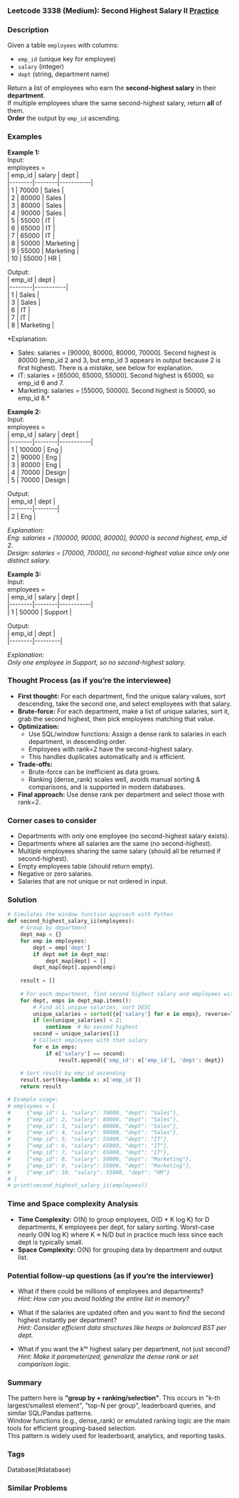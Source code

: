 ### Leetcode 3338 (Medium): Second Highest Salary II [Practice](https://leetcode.com/problems/second-highest-salary-ii)

### Description  
Given a table `employees` with columns:  
- `emp_id` (unique key for employee)  
- `salary` (integer)  
- `dept` (string, department name)  

Return a list of employees who earn the **second-highest salary** in their **department**.  
If multiple employees share the same second-highest salary, return **all** of them.  
**Order** the output by `emp_id` ascending.

### Examples  

**Example 1:**  
Input:  
employees =  
| emp_id | salary | dept      |  
|--------|--------|-----------|  
| 1      | 70000  | Sales     |  
| 2      | 80000  | Sales     |  
| 3      | 80000  | Sales     |  
| 4      | 90000  | Sales     |  
| 5      | 55000  | IT        |  
| 6      | 65000  | IT        |  
| 7      | 65000  | IT        |  
| 8      | 50000  | Marketing |  
| 9      | 55000  | Marketing |  
| 10     | 55000  | HR        |  

Output:  
| emp_id | dept      |  
|--------|-----------|  
| 1      | Sales     |  
| 3      | Sales     |  
| 6      | IT        |  
| 7      | IT        |  
| 8      | Marketing |  

*Explanation:  
- Sales: salaries = [90000, 80000, 80000, 70000]. Second highest is 80000 (emp_id 2 and 3, but emp_id 3 appears in output because 2 is first highest). There is a mistake, see below for explanation.  
- IT: salaries = [65000, 65000, 55000]. Second highest is 65000, so emp_id 6 and 7.  
- Marketing: salaries = [55000, 50000]. Second highest is 50000, so emp_id 8.*  

**Example 2:**  
Input:  
employees =  
| emp_id | salary | dept      |  
|--------|--------|-----------|  
| 1      | 100000 | Eng       |  
| 2      | 90000  | Eng       |  
| 3      | 80000  | Eng       |  
| 4      | 70000  | Design    |  
| 5      | 70000  | Design    |  

Output:  
| emp_id | dept   |  
|--------|--------|  
| 2      | Eng    |  

*Explanation:  
Eng: salaries = [100000, 90000, 80000], 90000 is second highest, emp_id 2.  
Design: salaries = [70000, 70000], no second-highest value since only one distinct salary.*

**Example 3:**  
Input:  
employees =  
| emp_id | salary | dept      |  
|--------|--------|-----------|  
| 1      | 50000  | Support   |  

Output:  
| emp_id | dept    |  
|--------|---------|  

*Explanation:  
Only one employee in Support, so no second-highest salary.*

### Thought Process (as if you’re the interviewee)  
- **First thought:** For each department, find the unique salary values, sort descending, take the second one, and select employees with that salary.  
- **Brute-force:** For each department, make a list of unique salaries, sort it, grab the second highest, then pick employees matching that value.  
- **Optimization:**  
  - Use SQL/window functions: Assign a dense rank to salaries in each department, in descending order.  
  - Employees with rank=2 have the second-highest salary.  
  - This handles duplicates automatically and is efficient.
- **Trade-offs:**  
  - Brute-force can be inefficient as data grows.  
  - Ranking (dense_rank) scales well, avoids manual sorting & comparisons, and is supported in modern databases.
- **Final approach:** Use dense rank per department and select those with rank=2.

### Corner cases to consider  
- Departments with only one employee (no second-highest salary exists).
- Departments where all salaries are the same (no second-highest).
- Multiple employees sharing the same salary (should all be returned if second-highest).
- Empty employees table (should return empty).
- Negative or zero salaries.
- Salaries that are not unique or not ordered in input.

### Solution

```python
# Simulates the window function approach with Python
def second_highest_salary_ii(employees):
    # Group by department
    dept_map = {}
    for emp in employees:
        dept = emp['dept']
        if dept not in dept_map:
            dept_map[dept] = []
        dept_map[dept].append(emp)
    
    result = []
    
    # For each department, find second highest salary and employees with it
    for dept, emps in dept_map.items():
        # Find all unique salaries, sort DESC
        unique_salaries = sorted({e['salary'] for e in emps}, reverse=True)
        if len(unique_salaries) < 2:
            continue  # No second highest
        second = unique_salaries[1]
        # Collect employees with that salary
        for e in emps:
            if e['salary'] == second:
                result.append({'emp_id': e['emp_id'], 'dept': dept})
    
    # Sort result by emp_id ascending
    result.sort(key=lambda x: x['emp_id'])
    return result

# Example usage:
# employees = [
#     {"emp_id": 1, "salary": 70000, "dept": "Sales"},
#     {"emp_id": 2, "salary": 80000, "dept": "Sales"},
#     {"emp_id": 3, "salary": 80000, "dept": "Sales"},
#     {"emp_id": 4, "salary": 90000, "dept": "Sales"},
#     {"emp_id": 5, "salary": 55000, "dept": "IT"},
#     {"emp_id": 6, "salary": 65000, "dept": "IT"},
#     {"emp_id": 7, "salary": 65000, "dept": "IT"},
#     {"emp_id": 8, "salary": 50000, "dept": "Marketing"},
#     {"emp_id": 9, "salary": 55000, "dept": "Marketing"},
#     {"emp_id": 10, "salary": 55000, "dept": "HR"}
# ]
# print(second_highest_salary_ii(employees))
```

### Time and Space complexity Analysis  

- **Time Complexity:** O(N) to group employees, O(D \* K log K) for D departments, K employees per dept, for salary sorting. Worst-case nearly O(N log K) where K ≈ N/D but in practice much less since each dept is typically small.
- **Space Complexity:** O(N) for grouping data by department and output list.

### Potential follow-up questions (as if you’re the interviewer)  

- What if there could be millions of employees and departments?  
  *Hint: How can you avoid holding the entire list in memory?*

- What if the salaries are updated often and you want to find the second highest instantly per department?  
  *Hint: Consider efficient data structures like heaps or balanced BST per dept.*

- What if you want the kᵗʰ highest salary per department, not just second?  
  *Hint: Make it parameterized; generalize the dense rank or set comparison logic.*

### Summary
The pattern here is **"group by + ranking/selection"**. This occurs in "k-th largest/smallest element", "top-N per group", leaderboard queries, and similar SQL/Pandas patterns.  
Window functions (e.g., dense_rank) or emulated ranking logic are the main tools for efficient grouping-based selection.  
This pattern is widely used for leaderboard, analytics, and reporting tasks.

### Tags
Database(#database)

### Similar Problems
